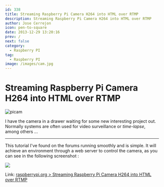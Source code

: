 ```yaml
---
id: 338
title: Streaming Raspberry Pi Camera H264 into HTML over RTMP
description: Streaming Raspberry Pi Camera H264 into HTML over RTMP
author: Jose Cerrejon
icon: pen-to-square
date: 2013-12-29 13:20:16
prev: /
next: false
category:
  - Raspberry PI
tag:
  - Raspberry PI
image: /images/cam.jpg
---
```


# Streaming Raspberry Pi Camera H264 into HTML over RTMP

![picam](/images/cam.jpg)

I have the camera in a drawer waiting for some new interesting project out. Normally systems are often used for video surveillance or *time-lapse*, among others ...

- - -
This tutorial I've found on the forums running smoothly and is simple. It will achieve an environment through a web server to control the camera, as you can see in the following screenshot :

<a title="rpividwebcontrol" rel="lightbox" href="/images/2013/12/rpividwebcontrol.png">
<img src="/images/2013/12/rpividwebcontrol_min.png">
</a>

Link: [raspberrypi.org > Streaming Raspberry Pi Camera H264 into HTML over RTMP](http://www.raspberrypi.org/phpBB3/viewtopic.php?p=462668#p462668)